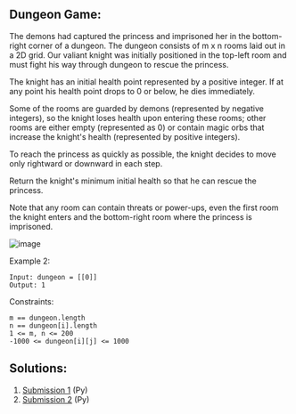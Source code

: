 ##  Dungeon Game:

The demons had captured the princess and imprisoned her in the bottom-right corner of a dungeon. The dungeon consists of m x n rooms laid out in a 2D grid. Our valiant knight was initially positioned in the top-left room and must fight his way through dungeon to rescue the princess.

The knight has an initial health point represented by a positive integer. If at any point his health point drops to 0 or below, he dies immediately.

Some of the rooms are guarded by demons (represented by negative integers), so the knight loses health upon entering these rooms; other rooms are either empty (represented as 0) or contain magic orbs that increase the knight's health (represented by positive integers).

To reach the princess as quickly as possible, the knight decides to move only rightward or downward in each step.

Return the knight's minimum initial health so that he can rescue the princess.

Note that any room can contain threats or power-ups, even the first room the knight enters and the bottom-right room where the princess is imprisoned.

![image](https://user-images.githubusercontent.com/58622363/135742212-0ec85c88-c72b-4472-bf4b-f81317c266dc.png)


Example 2:

    Input: dungeon = [[0]]
    Output: 1
    
Constraints:

    m == dungeon.length
    n == dungeon[i].length
    1 <= m, n <= 200
    -1000 <= dungeon[i][j] <= 1000


## Solutions:
1. [Submission 1](./solution1.py) (Py)
2. [Submission 2](./solution2.py) (Py)
